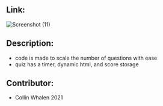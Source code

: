## Link:



![Screenshot (11)](https://user-images.githubusercontent.com/88279562/133948298-71515b78-5809-4fed-a60d-d4c60392bbd0.png)

## Description:
- code is made to scale the number of questions with ease
- quiz has a timer, dynamic html, and score storage

## Contributor:
- Collin Whalen 2021
